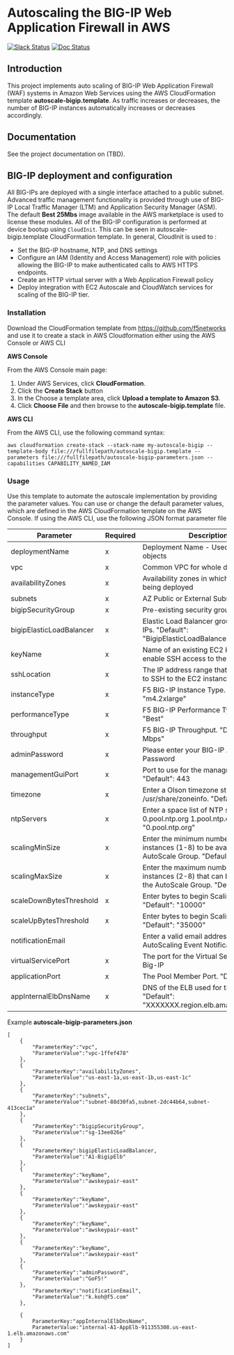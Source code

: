 # Autoscaling the BIG-IP Web Application Firewall in AWS
[![Slack Status](https://f5cloudsolutions.herokuapp.com/badge.svg)](https://f5cloudsolutions.herokuapp.com)
[![Doc Status](http://readthedocs.org/projects/f5-sdk/badge/?version=latest)](https://f5.com/solutions/deployment-guides)

## Introduction
This project implements auto scaling of BIG-IP Web Application Firewall (WAF) systems in Amazon Web Services using the AWS CloudFormation template **autoscale-bigip.template**. As traffic increases or decreases, the number of BIG-IP instances automatically increases or decreases accordingly.

## Documentation
See the project documentation on (TBD).

## BIG-IP deployment and configuration

All BIG-IPs are deployed with a single interface attached to a public subnet. Advanced traffic management functionality is provided through use of BIG-IP Local Traffic Manager (LTM) and Application Security Manager (ASM). The default **Best 25Mbs** image available in the AWS marketplace is used to license these modules.
All of the BIG-IP configuration is performed at device bootup using `CloudInit`. This can be seen in autoscale-bigip.template CloudFormation template. In general, CloudInit is used to :

- Set the BIG-IP hostname, NTP, and DNS settings
- Configure an IAM (Identity and Access Management) role with policies allowing the BIG-IP to make authenticated calls to AWS HTTPS endpoints.
- Create an HTTP virtual server with a Web Application Firewall policy
- Deploy integration with EC2 Autoscale and CloudWatch services for scaling of the BIG-IP tier.


### Installation ###
Download the CloudFormation template from https://github.com/f5networks and use it to create a stack in AWS Cloudformation either using the AWS Console or AWS CLI

**AWS Console**

 From the AWS Console main page: 
   1. Under AWS Services, click **CloudFormation**.
   2. Click the **Create Stack** button 
   3. In the Choose a template area, click **Upload a template to Amazon S3**.
   4. Click **Choose File** and then browse to the **autoscale-bigip.template** file.
 
 
 **AWS CLI**
 
 From the AWS CLI, use the following command syntax:
 ```
 aws cloudformation create-stack --stack-name my-autoscale-bigip --template-body file:///fullfilepath/autoscale-bigip.template --parameters file:///fullfilepath/autoscale-bigip-parameters.json --capabilities CAPABILITY_NAMED_IAM
```

### Usage ###
Use this template to automate the autoscale implementation by providing the parameter values. You can use or change the default parameter values, which are defined in the AWS CloudFormation template on the AWS Console.  If using the AWS CLI, use the following JSON format parameter file


| Parameter | Required | Description |
| --- | --- | --- |
| deploymentName | x | Deployment Name - Used in creating objects |
| vpc | x | Common VPC for whole deployment |
| availabilityZones | x | Availability zones in which BIG-IP is being deployed |
| subnets | x | AZ Public or External Subnet IDs |
| bigipSecurityGroup | x | Pre-existing security group for BIG-IP |
| bigipElasticLoadBalancer | x | Elastic Load Balancer group for all BIG-IPs. "Default": "BigipElasticLoadBalancer" |
| keyName | x | Name of an existing EC2 KeyPair to enable SSH access to the instance |
| sshLocation | x | The IP address range that can be used to SSH to the EC2 instances |
| instanceType | x | F5 BIG-IP Instance Type. "Default": "m4.2xlarge" |
| performanceType | x | F5 BIG-IP Performance Type. "Default": "Best" |
| throughput | x | F5 BIG-IP Throughput. "Default": "25-Mbps" |
| adminPassword | x | Please enter your BIG-IP Admin Password |
| managementGuiPort | x | Port to use for the managment GUI. "Default": 443 |
| timezone | x | Enter a Olson timezone string from /usr/share/zoneinfo. "Default": "UTC" |
| ntpServers | x | Enter a space list of NTP servers. ex. 0.pool.ntp.org 1.pool.ntp.org. "Default": "0.pool.ntp.org" |
| scalingMinSize | x | Enter the minimum number of BIG-IP instances (1-8) to be available in the AutoScale Group. "Default": "1" |
| scalingMaxSize | x | Enter the maximum number of BIG-IP instances (2-8) that can be created in the AutoScale Group. "Default": "3" |
| scaleDownBytesThreshold | x | Enter bytes to begin Scaling Down. "Default": "10000" |
| scaleUpBytesThreshold | x | Enter bytes to begin Scaling Up. "Default": "35000" |
| notificationEmail |  | Enter a valid email address to send AutoScaling Event Notifications |
| virtualServicePort | x | The port for the Virtual Service on the Big-IP |
| applicationPort | x | The Pool Member Port. "Default": "80" |
| appInternalElbDnsName | x | DNS of the ELB used for the application. "Default": "XXXXXXX.region.elb.amazonaws.com" |





Example **autoscale-bigip-parameters.json**
```
[
	{
		"ParameterKey":"vpc",
		"ParameterValue":"vpc-1ffef478"
	},
	{
		"ParameterKey":"availabilityZones",
		"ParameterValue":"us-east-1a,us-east-1b,us-east-1c"
	},
	{
		"ParameterKey":"subnets",
		"ParameterValue":"subnet-88d30fa5,subnet-2dc44b64,subnet-413cec1a"
	},
	{
		"ParameterKey":"bigipSecurityGroup",
		"ParameterValue":"sg-13ee026e"
	},
	{
		"ParameterKey":bigipElasticLoadBalancer,
		"ParameterValue":"A1-BigipElb"
	},
	{
		"ParameterKey":"keyName",
		"ParameterValue":"awskeypair-east"
	},
	{
		"ParameterKey":"keyName",
		"ParameterValue":"awskeypair-east"
	},
	{
		"ParameterKey":"keyName",
		"ParameterValue":"awskeypair-east"
	},
	{
		"ParameterKey":"keyName",
		"ParameterValue":"awskeypair-east"
	},
	{
		"ParameterKey":"adminPassword",
		"ParameterValue":"GoF5!"
	},
		"ParameterKey":"notificationEmail",
		"ParameterValue":"k.koh@f5.com"
	},

	{
		ParameterKey:"appInternalElbDnsName",
		ParameterValue:"internal-A1-AppElb-911355308.us-east-1.elb.amazonaws.com"
	}
]
```
